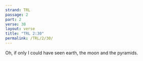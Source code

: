 ```yaml
---
strand: TRL
passage: 2
part: 2
verse: 30
layout: verse
title: "TRL 2:30"
permalink: /TRL/2/30/
---
```

Oh, if only I could have seen earth, the moon and the pyramids.
